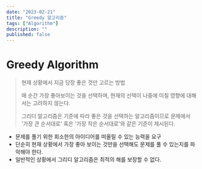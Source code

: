 ```yaml
---
date: "2023-02-21"
title: "Greedy 알고리즘"
tags: ["Algorithm"]
description: ""
published: false
---
```


# Greedy Algorithm

> 현재 상황에서 지금 당장 좋은 것만 고르는 방법
>
> 매 순간 가장 좋아보이는 것을 선택하며, 현재의 선택이 나중에 미칠 영향에 대해서는 고려하지 않는다.
>
> 그리디 알고리즘은 기준에 따라 좋은 것을 선택하는 알고리즘이므로 문제에서 '가장 큰 순서대로' 혹은 '가장 작은 순서대로'와 같은 기준이 제시된다.

- 문제를 풀기 위한 회소한의 아이디어를 떠올릴 수 있는 능력을 요구
- 단순히 현재 상황에서 가장 좋아 보이는 것만을 선택해도 문제를 풀 수 있는지를 파악해야 한다.
- <span className="text-neutral-500">일반적인 상황에서 그리디 알고리즘은 최적의 해를 보장할 수 없다.</span>
